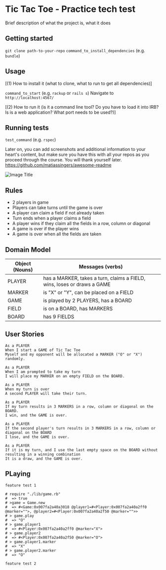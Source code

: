 # Tic Tac Toe - Practice tech test

Brief description of what the project is, what it does

## Getting started

`git clone path-to-your-repo`
`command_to_install_dependencies` (e.g. `bundle`)

## Usage
[(1) How to install it (what to clone, what to run to get all dependencies)]

`command_to_start` (e.g. `rackup` or `rails s`)
Navigate to `http://localhost:4567/`

[(2) How to run it (is it a command line tool? Do you have to load it into IRB? Is is a web application? What port needs to be used?)]

## Running tests

`test_command` (e.g. `rspec`)

Later on, you can add screenshots and additional information to your heart's content, but make sure you have this with all your repos as you proceed through the course. You will thank yourself later.
https://github.com/matiassingers/awesome-readme

![Image Title](image.png)

## Rules
* 2 players in game
* Players can take turns until the game is over
* A player can claim a field if not already taken
* Turn ends when a player claims a field
* A player wins if they claim all the fields in a row, column or diagonal
* A game is over if the player wins
* A game is over when all the fields are taken

## Domain Model

|  Object (Nouns) | Messages (verbs)   |  
|---|---|
|  PLAYER | has a MARKER, takes a turn, claims a FIELD, wins, loses or draws a GAME   |  
|MARKER |is "X" or "Y", can be placed on a FIELD|
|  GAME | is played by 2 PLAYERS, has a BOARD  |   
|  FIELD | is on a BOARD, has MARKERS   |
| BOARD| has 9 FIELDS |

## User Stories

```
As a PLAYER
When I start a GAME of Tic Tac Toe
Myself and my opponent will be allocated a MARKER ("O" or "X") randomly.

As a PLAYER
When I am prompted to take my turn
I will place my MARKER on an empty FIELD on the BOARD.

As a PLAYER
When my turn is over
A second PLAYER will take their turn.

As a PLAYER
If my turn results in 3 MARKERS in a row, column or diagonal on the BOARD.
I win, and the GAME is over.

As a PLAYER
If the second player's turn results in 3 MARKERS in a row, column or diagonal on the BOARD
I lose, and the GAME is over.

As a PLAYER
If it is my turn, and I use the last empty space on the BOARD without resulting in a winning combination
It is a draw, and the GAME is over.

```

## PLaying

```
feature test 1

# require "./lib/game.rb"
#  => true
# >game = Game.new
#  => #<Game:0x007fa2a40a3018 @player1=#<Player:0x007fa2a40a2ff0 @marker="">, @player2=#<Player:0x007fa2a40a2f50 @marker="">>
# > game.play
#  => "O"
# > game.player1
#  => #<Player:0x007fa2a40a2ff0 @marker="X">
# > game.player2
#  => #<Player:0x007fa2a40a2f50 @marker="O">
# > game.player1.marker
#  => "X"
# > game.player2.marker
#  => "O"

feature test 2


```
